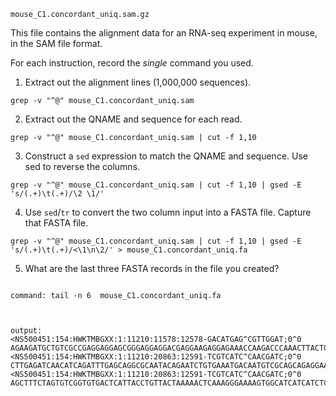 ```
mouse_C1.concordant_uniq.sam.gz
```
This file contains the alignment data for an RNA-seq experiment in mouse, in the SAM file format.

For each instruction, record the *single* command you used.

1.	Extract out the alignment lines (1,000,000 sequences).
```
grep -v "^@" mouse_C1.concordant_uniq.sam
```
2.	Extract out the QNAME and sequence for each read.
```
grep -v "^@" mouse_C1.concordant_uniq.sam | cut -f 1,10  
```
3.	Construct a ```sed``` expression to match the QNAME and sequence. Use sed to reverse the columns.
```
grep -v "^@" mouse_C1.concordant_uniq.sam | cut -f 1,10 | gsed -E 's/(.+)\t(.+)/\2 \1/'

```

4.	Use ```sed```/```tr``` to convert the two column input into a FASTA file. Capture that FASTA file.
```
grep -v "^@" mouse_C1.concordant_uniq.sam | cut -f 1,10 | gsed -E 's/(.+)\t(.+)/<\1\n\2/' > mouse_C1.concordant_uniq.fa
```

5.	What are the last three FASTA records in the file you created?
```

command: tail -n 6  mouse_C1.concordant_uniq.fa 



output:
<NS500451:154:HWKTMBGXX:1:11210:11578:12578-GACATGAG^CGTTGGAT;0^0
AGAAGATGCTGTCGCCGAGGAGGAGCGGGAGGAGGACGAGGAAGAGGAGAAACCAAGACCCAAACTTACTG
<NS500451:154:HWKTMBGXX:1:11210:20863:12591-TCGTCATC^CAACGATC;0^0
CTTGAGATCAACATCAGATTTGAGCAGGCGCAATACAGAATCTGTGAAATGACAATGTCGCAGCAGAGGAA
<NS500451:154:HWKTMBGXX:1:11210:20863:12591-TCGTCATC^CAACGATC;0^0
AGCTTTCTAGTGTCGGTGTGACTCATTACCTGTTACTAAAAACTCAAAGGGAAAAGTGGCATCATCATCTC
